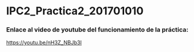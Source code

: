 # IPC2_Practica2_201701010
### Enlace al video de youtube del funcionamiento de la práctica:

https://youtu.be/nH3Z_NBJb3I